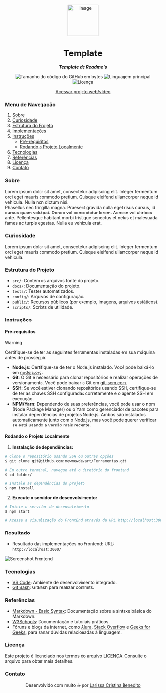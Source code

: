 <p align="center">
  <img src="https://github.com/mewmewdevart/Ferramentas/assets/50052600/860957c7-6d9a-48d0-844e-54d8078e753a" width="100px" alt="Image"/>
</p>

<h1 align="center">Template</h1>

<p align="center">
    <b><i>Template de Readme's</i></b><br>
</p>

<p align="center">
    <img alt="Tamanho do código do GitHub em bytes" src="https://img.shields.io/github/languages/code-size/mewmewdevart/Ferramentas?color=6582FD" />
    <img alt="Linguagem principal" src="https://img.shields.io/github/languages/top/mewmewdevart/Ferramentas?color=6582FD" />
    <img alt="Licença" src="https://img.shields.io/github/license/mewmewdevart/Ferramentas?color=6582FD" />
</p>

<p align="center">
    <a href="#" target="_blank">Acessar projeto web/vídeo</a>
</p>

### Menu de Navegação
1. [Sobre](#sobre)
2. [Curiosidade](#curiosidade)
3. [Estrutura do Projeto](#estrutura-do-projeto)
4. [Implementações](#implementações)
5. [Instruções](#instruções)
    - [Pré-requisitos](#pré-requisitos)
    - [Rodando o Projeto Localmente](#rodando-o-projeto-localmente)
6. [Tecnologias](#tecnologias)
7. [Referências](#referências)
8. [Licença](#licença)
9. [Contato](#contato)

### Sobre
Lorem ipsum dolor sit amet, consectetur adipiscing elit. Integer fermentum orci eget mauris commodo pretium. Quisque eleifend ullamcorper neque id vehicula. Nulla non dictum nisi. <br> Phasellus nec fringilla magna. Praesent gravida nulla eget risus cursus, id cursus quam volutpat. Donec vel consectetur lorem. Aenean vel ultrices ante. Pellentesque habitant morbi tristique senectus et netus et malesuada fames ac turpis egestas. Nulla eu vehicula erat.

### Curiosidade
Lorem ipsum dolor sit amet, consectetur adipiscing elit. Integer fermentum orci eget mauris commodo pretium. Quisque eleifend ullamcorper neque id vehicula.

### Estrutura do Projeto
- `src/`: Contém os arquivos fonte do projeto.
- `docs/`: Documentação do projeto.
- `tests/`: Testes automatizados.
- `config/`: Arquivos de configuração.
- `public/`: Recursos públicos (por exemplo, imagens, arquivos estáticos).
- `scripts/`: Scripts de utilidade.

### Instruções

#### Pré-requisitos

> [!WARNING]
> Certifique-se de ter as seguintes ferramentas instaladas em sua máquina antes de prosseguir.

- **Node.js**: Certifique-se de ter o Node.js instalado. Você pode baixá-lo em [nodejs.org](https://nodejs.org/).
- **Git**: O Git é necessário para clonar repositórios e realizar operações de versionamento. Você pode baixar o Git em [git-scm.com](https://git-scm.com/).
- **SSH**: Se você estiver clonando repositórios usando SSH, certifique-se de ter as chaves SSH configuradas corretamente e o agente SSH em execução.
- **NPM/Yarn**: Dependendo de suas preferências, você pode usar o npm (Node Package Manager) ou o Yarn como gerenciador de pacotes para instalar dependências de projetos Node.js. Ambos são instalados automaticamente junto com o Node.js, mas você pode querer verificar se está usando a versão mais recente.

#### Rodando o Projeto Localmente

1. **Instalação de dependências:**

```bash
# Clone o repositório usando SSH ou outras opções
$ git clone git@github.com:mewmewdevart/Ferramentas.git
```

```bash
# Em outro terminal, navegue até o diretório do frontend
$ cd folder/

# Instale as dependências do projeto
$ npm install
```

2. **Execute o servidor de desenvolvimento:**

```bash
# Inicie o servidor de desenvolvimento
$ npm start

# Acesse a visualização do FrontEnd através da URL http://localhost:3000/
```

### Resultado
- Resultado das implementações no Frontend: URL: `http://localhost:3000/`

![Screenshot Frontend](https://assets-global.website-files.com/6009ec8cda7f305645c9d91b/61a77a4a6e46e5363fbbde1d_purple-pink.png)

### Tecnologias
- [VS Code](https://code.visualstudio.com/): Ambiente de desenvolvimento integrado.
- [Git Bash](https://git-scm.com/downloads): GitBash para realizar commits.

### Referências
- [Markdown - Basic Syntax](https://www.markdownguide.org/basic-syntax/): Documentação sobre a sintaxe básica do Markdown.
- [W3Schools](https://www.w3schools.com/): Documentação e tutoriais práticos.
- Fóruns e blogs da internet, como [Alura](https://www.alura.com.br/), [Stack Overflow](https://stackoverflow.com/) e [Geeks for Geeks](https://www.geeksforgeeks.org/), para sanar dúvidas relacionadas à linguagem.

### Licença
Este projeto é licenciado nos termos do arquivo [LICENÇA](LICENSE). Consulte o arquivo para obter mais detalhes.

### Contato
<p align="center">
  Desenvolvido com muito ☕ por
  <a href="https://linktr.ee/mewmewdevart" target="_blank">Larissa Cristina Benedito</a>
</p>
